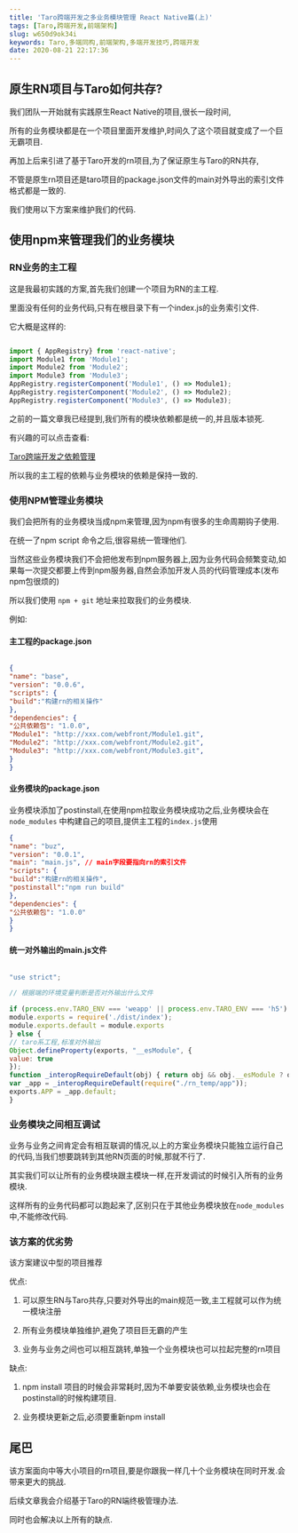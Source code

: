 ```yaml
---
title: 'Taro跨端开发之多业务模块管理 React Native篇(上)'
tags: [Taro,跨端开发,前端架构]
slug: w650d9ok34i
keywords: Taro,多端同构,前端架构,多端开发技巧,跨端开发
date: 2020-08-21 22:17:36
---
```


## 原生RN项目与Taro如何共存?

我们团队一开始就有实践原生React Native的项目,很长一段时间,

所有的业务模块都是在一个项目里面开发维护,时间久了这个项目就变成了一个巨无霸项目.

再加上后来引进了基于Taro开发的rn项目,为了保证原生与Taro的RN共存,

不管是原生rn项目还是taro项目的package.json文件的main对外导出的索引文件格式都是一致的.

我们使用以下方案来维护我们的代码.

## 使用npm来管理我们的业务模块

### RN业务的主工程

这是我最初实践的方案,首先我们创建一个项目为RN的主工程.

里面没有任何的业务代码,只有在根目录下有一个index.js的业务索引文件.

它大概是这样的:

```js

import { AppRegistry} from 'react-native';
import Module1 from 'Module1';
import Module2 from 'Module2';
import Module3 from 'Module3';
AppRegistry.registerComponent('Module1', () => Module1);
AppRegistry.registerComponent('Module2', () => Module2);
AppRegistry.registerComponent('Module3', () => Module3);
```

之前的一篇文章我已经提到,我们所有的模块依赖都是统一的,并且版本锁死.

有兴趣的可以点击查看:

[Taro跨端开发之依赖管理](https://alili.tech/archive/h8gasmt9u5c/)

所以我的主工程的依赖与业务模块的依赖是保持一致的.

### 使用NPM管理业务模块

我们会把所有的业务模块当成npm来管理,因为npm有很多的生命周期钩子使用.

在统一了npm script 命令之后,很容易统一管理他们.

当然这些业务模块我们不会把他发布到npm服务器上,因为业务代码会频繁变动,如果每一次提交都要上传到npm服务器,自然会添加开发人员的代码管理成本(发布npm包很烦的)

所以我们使用 `npm + git` 地址来拉取我们的业务模块.

例如:

#### 主工程的package.json

```json

{
"name": "base",
"version": "0.0.6",
"scripts": {
"build":"构建rn的相关操作"
},
"dependencies": {
"公共依赖包": "1.0.0",
"Module1": "http://xxx.com/webfront/Module1.git",
"Module2": "http://xxx.com/webfront/Module2.git",
"Module3": "http://xxx.com/webfront/Module3.git",
}
}

```

#### 业务模块的package.json

业务模块添加了postinstall,在使用npm拉取业务模块成功之后,业务模块会在 `node_modules` 中构建自己的项目,提供主工程的`index.js`使用

```json
{
"name": "buz",
"version": "0.0.1",
"main": "main.js", // main字段要指向rn的索引文件
"scripts": {
"build":"构建rn的相关操作",
"postinstall":"npm run build"
},
"dependencies": {
"公共依赖包": "1.0.0"
}
}

```

#### 统一对外输出的main.js文件

```js

"use strict";

// 根据端的环境变量判断是否对外输出什么文件

if (process.env.TARO_ENV === 'weapp' || process.env.TARO_ENV === 'h5') {
module.exports = require('./dist/index');
module.exports.default = module.exports
} else {
// taro系工程,标准对外输出
Object.defineProperty(exports, "__esModule", {
value: true
});
function _interopRequireDefault(obj) { return obj && obj.__esModule ? obj : { default: obj }; }
var _app = _interopRequireDefault(require("./rn_temp/app"));
exports.APP = _app.default;
}

```

### 业务模块之间相互调试

业务与业务之间肯定会有相互联调的情况,以上的方案业务模块只能独立运行自己的代码,当我们想要跳转到其他RN页面的时候,那就不行了.

其实我们可以让所有的业务模块跟主模块一样,在开发调试的时候引入所有的业务模块.

这样所有的业务代码都可以跑起来了,区别只在于其他业务模块放在`node_modules`中,不能修改代码.

### 该方案的优劣势

该方案建议中型的项目推荐

优点:

1. 可以原生RN与Taro共存,只要对外导出的main规范一致,主工程就可以作为统一模块注册

2. 所有业务模块单独维护,避免了项目巨无霸的产生

3. 业务与业务之间也可以相互跳转,单独一个业务模块也可以拉起完整的rn项目

缺点:

1. npm install 项目的时候会非常耗时,因为不单要安装依赖,业务模块也会在postinstall的时候构建项目.

2. 业务模块更新之后,必须要重新npm install

## 尾巴

该方案面向中等大小项目的rn项目,要是你跟我一样几十个业务模块在同时开发.会带来更大的挑战.

后续文章我会介绍基于Taro的RN端终极管理办法.

同时也会解决以上所有的缺点.